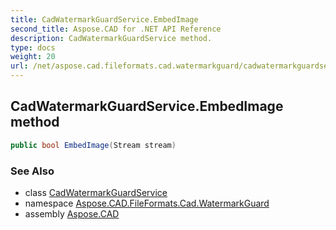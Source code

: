 ```yaml
---
title: CadWatermarkGuardService.EmbedImage
second_title: Aspose.CAD for .NET API Reference
description: CadWatermarkGuardService method. 
type: docs
weight: 20
url: /net/aspose.cad.fileformats.cad.watermarkguard/cadwatermarkguardservice/embedimage/
---
```

## CadWatermarkGuardService.EmbedImage method

```csharp
public bool EmbedImage(Stream stream)
```

### See Also

* class [CadWatermarkGuardService](../)
* namespace [Aspose.CAD.FileFormats.Cad.WatermarkGuard](../../../aspose.cad.fileformats.cad.watermarkguard/)
* assembly [Aspose.CAD](../../../)


